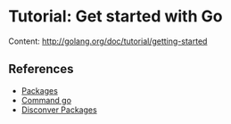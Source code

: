 Tutorial: Get started with Go
=============================

Content: http://golang.org/doc/tutorial/getting-started

## References

* [Packages](http://golang.org/pkg)
* [Command go](http://golang.org/cmd/go/)
* [Disconver Packages](http://pkg.go.dev)
